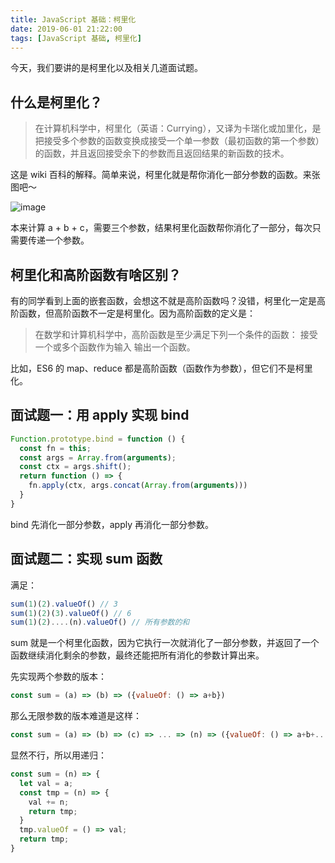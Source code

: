 ```yaml
---
title: JavaScript 基础：柯里化
date: 2019-06-01 21:22:00
tags: [JavaScript 基础, 柯里化]
---
```


今天，我们要讲的是柯里化以及相关几道面试题。

<!--more-->

## 什么是柯里化？

> 在计算机科学中，柯里化（英语：Currying），又译为卡瑞化或加里化，是把接受多个参数的函数变换成接受一个单一参数（最初函数的第一个参数）的函数，并且返回接受余下的参数而且返回结果的新函数的技术。

这是 wiki 百科的解释。简单来说，柯里化就是帮你消化一部分参数的函数。来张图吧～

![image](https://user-images.githubusercontent.com/11524612/58748306-1e0cb700-84a9-11e9-881f-bee95cc41dcb.png)

本来计算 a + b + c，需要三个参数，结果柯里化函数帮你消化了一部分，每次只需要传递一个参数。

## 柯里化和高阶函数有啥区别？

有的同学看到上面的嵌套函数，会想这不就是高阶函数吗？没错，柯里化一定是高阶函数，但高阶函数不一定是柯里化。因为高阶函数的定义是：

> 在数学和计算机科学中，高阶函数是至少满足下列一个条件的函数： 接受一个或多个函数作为输入 输出一个函数。

比如，ES6 的 map、reduce 都是高阶函数（函数作为参数），但它们不是柯里化。

## 面试题一：用 apply 实现 bind

```js
Function.prototype.bind = function () {
  const fn = this;
  const args = Array.from(arguments);
  const ctx = args.shift();
  return function () => {
    fn.apply(ctx, args.concat(Array.from(arguments)))
  }
}
```

bind 先消化一部分参数，apply 再消化一部分参数。

## 面试题二：实现 sum 函数

满足：

```js
sum(1)(2).valueOf() // 3
sum(1)(2)(3).valueOf() // 6
sum(1)(2)....(n).valueOf() // 所有参数的和
```

sum 就是一个柯里化函数，因为它执行一次就消化了一部分参数，并返回了一个函数继续消化剩余的参数，最终还能把所有消化的参数计算出来。

先实现两个参数的版本：

```js
const sum = (a) => (b) => ({valueOf: () => a+b})  
```

那么无限参数的版本难道是这样：


```js
const sum = (a) => (b) => (c) => ... => (n) => ({valueOf: () => a+b+...+n}) 
```

显然不行，所以用递归：

```js
const sum = (n) => { 
  let val = a;
  const tmp = (n) => {
    val += n;
    return tmp;
  }
  tmp.valueOf = () => val;
  return tmp;
}
```
